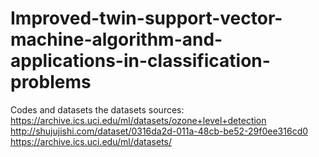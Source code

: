 # Improved-twin-support-vector-machine-algorithm-and-applications-in-classification-problems
Codes and datasets 
the datasets sources: 
https://archive.ics.uci.edu/ml/datasets/ozone+level+detection
http://shujujishi.com/dataset/0316da2d-011a-48cb-be52-29f0ee316cd0
https://archive.ics.uci.edu/ml/datasets/
